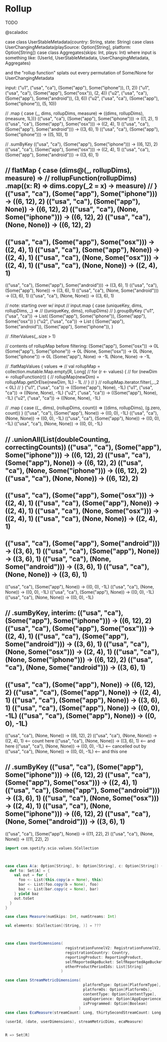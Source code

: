 # Rollup

TODO

@scaladoc[](com.spotify.scio.extra.rollup.syntax.SCollectionSyntax.RollupOps)

case class UserStableMetadata(country: String, state: String)
case class UserChangingMetadata(playSource: Option[String], platform: Option[String])
case class Aggregates(skips: Int, plays: Int)
where input is something like:
(UserId, UserStableMetadata, UserChangingMetadata, Aggregates)

and the "rollup function" splats out every permutation of Some/None for UserChangingMetadata

input:
("u1", ("usa", "ca"), (Some("app"), Some("iphone")), (1, 2))
("u1", ("usa", "ca"), (Some("app"), Some("osx")), (2, 4))
("u2", ("usa", "ca"), (Some("app"), Some("android")), (3, 6))
("u2", ("usa", "ca"), (Some("app"), Some("iphone")), (5, 10))

// .map { case (_, dims, rollupDims, measure) => ((dims, rollupDims), (measure, 1L))}
(("usa", "ca"), (Some("app"), Some("iphone"))) -> ((1, 2), 1)
(("usa", "ca"), (Some("app"), Some("osx"))) -> ((2, 4), 1)
(("usa", "ca"), (Some("app"), Some("android"))) -> ((3, 6), 1)
(("usa", "ca"), (Some("app"), Some("iphone"))) -> ((5, 10), 1)

// .sumByKey
(("usa", "ca"), (Some("app"), Some("iphone"))) -> ((6, 12), 2)
(("usa", "ca"), (Some("app"), Some("osx"))) -> ((2, 4), 1)
(("usa", "ca"), (Some("app"), Some("android"))) -> ((3, 6), 1)

// flatMap { case (dims@(_, rollupDims), measure) =>
//    rollupFunction(rollupDims) .map((x: R) => dims.copy(_2 = x) -> measure)
// }
(("usa", "ca"), (Some("app"), Some("iphone"))) -> ((6, 12), 2)
(("usa", "ca"), (Some("app"), None)) -> ((6, 12), 2)
(("usa", "ca"), (None, Some("iphone"))) -> ((6, 12), 2)
(("usa", "ca"), (None, None)) -> ((6, 12), 2)
--
(("usa", "ca"), (Some("app"), Some("osx"))) -> ((2, 4), 1)
(("usa", "ca"), (Some("app"), None)) -> ((2, 4), 1)
(("usa", "ca"), (None, Some("osx"))) -> ((2, 4), 1)
(("usa", "ca"), (None, None)) -> ((2, 4), 1)
--
(("usa", "ca"), (Some("app"), Some("android"))) -> ((3, 6), 1)
(("usa", "ca"), (Some("app"), None)) -> ((3, 6), 1)
(("usa", "ca"), (None, Some("android"))) -> ((3, 6), 1)
(("usa", "ca"), (None, None)) -> ((3, 6), 1)

// note: starting over w/ input
// input.map { case (uniqueKey, dims, rollupDims, _) =>
//    ((uniqueKey, dims), rollupDims)
// }.groupByKey
("u1", ("usa", "ca")) 
    -> List(
        (Some("app"), Some("iphone")),
        (Some("app"), Some("osx"))
    )
("u2", ("usa", "ca"))
    -> List (
        (Some("app"), Some("android")),
        (Some("app"), Some("iphone")),
    )

// .filterValues(_.size > 1)
<same>

// contents of rollupMap before filtering:
(Some("app"), Some("osx")) -> 0L
(Some("app"), Some("iphone")) -> 0L
(None, Some("osx")) -> 0L
(None, Some("iphone")) -> 0L
(Some("app"), None) -> -1L
(None, None) -> -1L

// .flatMapValues { values =>
//   val rollupMap = collection.mutable.Map.empty[R, Long]
//   for (r <- values) {
//     for (newDim <- rollupFunction(r)) {
//       rollupMap(newDim) = rollupMap.getOrElse(newDim, 1L) - 1L
//     }
//   }
//   rollupMap.iterator.filter(_._2 < 0L)
//  }
("u1", ("usa", "ca")) -> ((Some("app"), None), -1L)
("u1", ("usa", "ca")) -> ((None, None), -1L)
("u2", ("usa", "ca")) -> ((Some("app"), None), -1L)
("u2", ("usa", "ca")) -> ((None, None), -1L)

// .map { case ((_, dims), (rollupDims, count)) => ((dims, rollupDims), (g.zero, count)) }
(("usa", "ca"), (Some("app"), None)) -> ((0, 0), -1L)
(("usa", "ca"), (None, None)) -> ((0, 0), -1L)
(("usa", "ca"), (Some("app"), None)) -> ((0, 0), -1L)
(("usa", "ca"), (None, None)) -> ((0, 0), -1L)

// .unionAll(List(doubleCounting, correctingCounts))
(("usa", "ca"), (Some("app"), Some("iphone"))) -> ((6, 12), 2)
(("usa", "ca"), (Some("app"), None)) -> ((6, 12), 2)
(("usa", "ca"), (None, Some("iphone"))) -> ((6, 12), 2)
(("usa", "ca"), (None, None)) -> ((6, 12), 2)
--
(("usa", "ca"), (Some("app"), Some("osx"))) -> ((2, 4), 1)
(("usa", "ca"), (Some("app"), None)) -> ((2, 4), 1)
(("usa", "ca"), (None, Some("osx"))) -> ((2, 4), 1)
(("usa", "ca"), (None, None)) -> ((2, 4), 1)
--
(("usa", "ca"), (Some("app"), Some("android"))) -> ((3, 6), 1)
(("usa", "ca"), (Some("app"), None)) -> ((3, 6), 1)
(("usa", "ca"), (None, Some("android"))) -> ((3, 6), 1)
(("usa", "ca"), (None, None)) -> ((3, 6), 1)
--
(("usa", "ca"), (Some("app"), None)) -> ((0, 0), -1L)
(("usa", "ca"), (None, None)) -> ((0, 0), -1L)
(("usa", "ca"), (Some("app"), None)) -> ((0, 0), -1L)
(("usa", "ca"), (None, None)) -> ((0, 0), -1L)

// .sumByKey, interim:
(("usa", "ca"), (Some("app"), Some("iphone"))) -> ((6, 12), 2)
(("usa", "ca"), (Some("app"), Some("osx"))) -> ((2, 4), 1)
(("usa", "ca"), (Some("app"), Some("android"))) -> ((3, 6), 1)
(("usa", "ca"), (None, Some("osx"))) -> ((2, 4), 1)
(("usa", "ca"), (None, Some("iphone"))) -> ((6, 12), 2)
(("usa", "ca"), (None, Some("android"))) -> ((3, 6), 1)
--
(("usa", "ca"), (Some("app"), None)) -> ((6, 12), 2)
(("usa", "ca"), (Some("app"), None)) -> ((2, 4), 1)
(("usa", "ca"), (Some("app"), None)) -> ((3, 6), 1)
(("usa", "ca"), (Some("app"), None)) -> ((0, 0), -1L)
(("usa", "ca"), (Some("app"), None)) -> ((0, 0), -1L)
--
(("usa", "ca"), (None, None)) -> ((6, 12), 2)
(("usa", "ca"), (None, None)) -> ((2, 4), 1) <-- count here
(("usa", "ca"), (None, None)) -> ((3, 6), 1) <-- and here
(("usa", "ca"), (None, None)) -> ((0, 0), -1L) <-- cancelled out by
(("usa", "ca"), (None, None)) -> ((0, 0), -1L) <-- and this one

// .sumByKey
(("usa", "ca"), (Some("app"), Some("iphone"))) -> ((6, 12), 2)
(("usa", "ca"), (Some("app"), Some("osx"))) -> ((2, 4), 1)
(("usa", "ca"), (Some("app"), Some("android"))) -> ((3, 6), 1)
(("usa", "ca"), (None, Some("osx"))) -> ((2, 4), 1)
(("usa", "ca"), (None, Some("iphone"))) -> ((6, 12), 2)
(("usa", "ca"), (None, Some("android"))) -> ((3, 6), 1)
--
(("usa", "ca"), (Some("app"), None)) -> ((11, 22), 2)
(("usa", "ca"), (None, None)) -> ((11, 22), 2)



```scala
import com.spotify.scio.values.SCollection



case class A(a: Option[String], b: Option[String], c: Option[String]) {
  def to: Set[A] = {
    val out = for {
      foo <- List(this.copy(a = None), this)
      bar <- List(foo.copy(b = None), foo)
      baz <- List(bar.copy(c = None), bar)
    } yield baz
    out.toSet
  }
}

case class Measure(numSkips: Int, numStreams: Int)

val elements: SCollection[(String, )] = ???



case class UserDimensions(
                           registrationFunnelV2: RegistrationFunnelV2,
                           registrationCountry: Country,
                           reportingProduct: ReportingProduct,
                           selfReportedAgeBucket: SelfReportedAgeBucket,
                           otherProductPeriodIds: List[String]
                         )

case class StreamMetricDimensions(
                                   platformType: Option[PlatformType],
                                   platformOs: Option[PlatformOs],
                                   contentType: Option[ContentType],
                                   appExperience: Option[AppExperience],
                                   isProgrammed: Option[Boolean]
                                 )
case class EcaMeasure(streamCount: Long, thirtySecondStreamCount: Long, msPlayed: Long)

(userId, (date, userDimensions), streamMetricDims, ecaMeasure)


R => Set[R] 

```